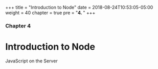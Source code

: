+++
title = "Introduction to Node"
date = 2018-08-24T10:53:05-05:00
weight = 40
chapter = true
pre = "<b>4. </b>"
+++

### Chapter 4

# Introduction to Node

JavaScript on the Server